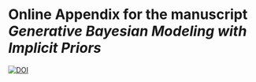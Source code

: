 # Online Appendix for the manuscript *Generative Bayesian Modeling with Implicit Priors*

[![DOI](https://zenodo.org/badge/839862275.svg)](https://zenodo.org/doi/10.5281/zenodo.13284508)
